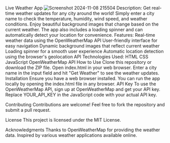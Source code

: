 Live Weather App
![Screenshot 2024-11-08 215504](https://github.com/user-attachments/assets/ba841797-4c96-4940-ade4-672b897d3610)
Description:
Get real-time weather updates for any city around the world! Simply enter a city name to check the temperature, humidity, wind speed, and weather conditions. Enjoy beautiful background images that change based on the current weather. The app also includes a loading spinner and can automatically detect your location for convenience.
Features:
Real-time weather data using the OpenWeatherMap API
User-friendly interface for easy navigation
Dynamic background images that reflect current weather
Loading spinner for a smooth user experience
Automatic location detection using the browser's geolocation API
Technologies Used:
HTML
CSS
JavaScript
OpenWeatherMap API
How to Use
Clone this repository or download the ZIP file.
Open index.html in your web browser.
Enter a city name in the input field and hit "Get Weather" to see the weather updates.
Installation
Ensure you have a web browser installed.
You can run the app locally by opening the index.html file in any browser.
API Key
To use the OpenWeatherMap API, sign up at OpenWeatherMap and get your API key. Replace YOUR_API_KEY in the JavaScript code with your actual API key.

Contributing
Contributions are welcome! Feel free to fork the repository and submit a pull request.

License
This project is licensed under the MIT License.

Acknowledgments
Thanks to OpenWeatherMap for providing the weather data.
Inspired by various weather applications available online.
